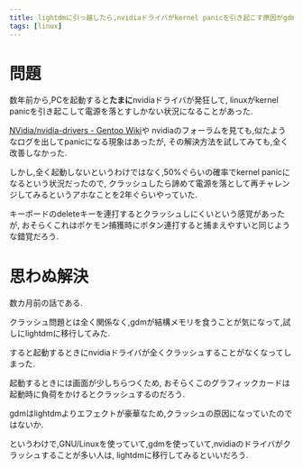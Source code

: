 ```yaml
---
title: lightdmに引っ越したら,nvidiaドライバがkernel panicを引き起こす原因がgdmだったことがわかった話
tags: [linux]
---
```


# 問題

数年前から,PCを起動すると**たまに**nvidiaドライバが発狂して,
linuxがkernel panicを引き起こして電源を落とすしかない状況になることがあった.

[NVidia/nvidia-drivers - Gentoo Wiki](https://wiki.gentoo.org/wiki/NVidia/nvidia-drivers/ja)や
nvidiaのフォーラムを見ても,似たようなログを出してpanicになる現象はあったが,
その解決方法を試してみても,全く改善しなかった.

しかし,全く起動しないというわけではなく,50%ぐらいの確率でkernel panicになるという状況だったので,
クラッシュしたら諦めて電源を落として再チャレンジしてみるというアホなことを2年ぐらいやっていた.

キーボードのdeleteキーを連打するとクラッシュしにくいという感覚があったが,
おそらくこれはポケモン捕獲時にボタン連打すると捕まえやすいと同じような錯覚だろう.

# 思わぬ解決

数カ月前の話である.

クラッシュ問題とは全く関係なく,gdmが結構メモリを食うことが気になって,試しにlightdmに移行してみた.

すると起動するときにnvidiaドライバが全くクラッシュすることがなくなってしまった.

起動するときには画面が少しちらつくため,
おそらくこのグラフィックカードは起動時に負荷をかけるとクラッシュするのだろう.

gdmはlightdmよりエフェクトが豪華なため,クラッシュの原因になっていたのではないか.

というわけで,GNU/Linuxを使っていて,gdmを使っていて,nvidiaのドライバがクラッシュすることが多い人は,
lightdmに移行してみるといいだろう.
